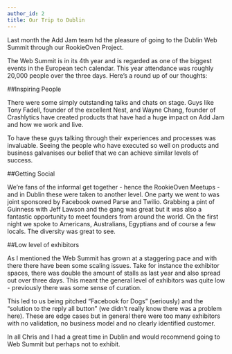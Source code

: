 ```yaml
---
author_id: 2
title: Our Trip to Dublin
---
```

Last month the Add Jam team hd the pleasure of going to the Dublin Web Summit through our RookieOven Project.

The Web Summit is in its 4th year and is regarded as one of the biggest events in the European tech calendar. This year attendance was roughly 20,000 people over the three days. Here’s a round up of our thoughts:

##Inspiring People

There were some simply outstanding talks and chats on stage. Guys like Tony Fadell, founder of the excellent Nest, and Wayne Chang, founder of Crashlytics have created products that have had a huge impact on Add Jam and how we work and live.

To have these guys talking through their experiences and processes was invaluable. Seeing the people who have executed so well on products and business galvanises our belief that we can achieve similar levels of success.

##Getting Social

We’re fans of the informal get together - hence the RookieOven Meetups - and in Dublin these were taken to another level. One party we went to was joint sponsored by Facebook owned Parse and Twilio. Grabbing a pint of Guinness with Jeff Lawson and the gang was great but it was also a fantastic opportunity to meet founders from around the world. On the first night we spoke to Americans, Australians, Egyptians and of course a few locals. The diversity was great to see.

##Low level of exhibitors

As I mentioned the Web Summit has grown at a staggering pace and with there there have been some scaling issues. Take for instance the exhibitor spaces, there was double the amount of stalls as last year and also spread out over three days. This meant the general level of exhibitors was quite low - previously there was some sense of curation.

This led to us being pitched “Facebook for Dogs” (seriously) and the “solution to the reply all button” (we didn’t really know there was a problem here). These are edge cases but in general there were too many exhibitors with no validation, no business model and no clearly identified customer.

In all Chris and I had a great time in Dublin and would recommend going to Web Summit but perhaps not to exhibit.
